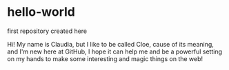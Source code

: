 # hello-world
first repository created here

Hi!
My name is Claudia, but I like to be called Cloe, cause of its meaning, and I'm new here at GitHub, I hope it can help me and be a powerful setting on my hands to make some interesting and magic things on the web!
